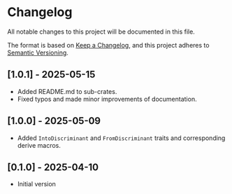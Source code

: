 # Changelog

All notable changes to this project will be documented in this file.

The format is based on [Keep a Changelog](https://keepachangelog.com/en/1.1.0/),
and this project adheres to [Semantic Versioning](https://semver.org/spec/v2.0.0.html).

## [1.0.1] - 2025-05-15
- Added README.md to sub-crates.
- Fixed typos and made minor improvements of documentation.

## [1.0.0] - 2025-05-09
- Added `IntoDiscriminant` and `FromDiscriminant` traits and corresponding derive macros.

## [0.1.0] - 2025-04-10
- Initial version
